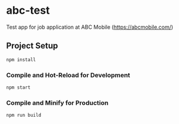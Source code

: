 # abc-test

Test app for job application at ABC Mobile (https://abcmobile.com/)

## Project Setup

```sh
npm install
```

### Compile and Hot-Reload for Development

```sh
npm start
```

### Compile and Minify for Production

```sh
npm run build
```
